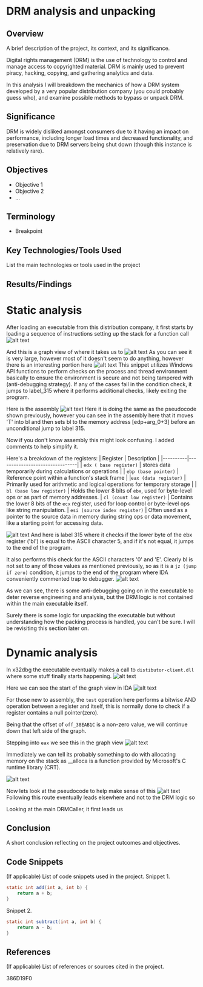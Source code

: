 # DRM analysis and unpacking


## Overview
A brief description of the project, its context, and its significance.

Digital rights management (DRM) is the use of technology to control and manage access to copyrighted material. 
DRM is mainly used to prevent piracy, hacking, copying, and gathering analytics and data. 

In this analysis I will breakdown the mechanics of how a DRM system developed by a very popular distribution company (you could probably guess who), and examine possible methods to bypass or unpack DRM. 
## Significance 
DRM is widely disliked amongst consumers due to it having an impact on performance, including longer load times and decreased functionality, and preservation due to DRM servers being shut down (though this instance is relatively rare). 

## Objectives
- Objective 1
- Objective 2
- ...

## Terminology
- Breakpoint


## Key Technologies/Tools Used
List the main technologies or tools used in the project


## Results/Findings

# Static analysis
After loading an executable from this distribution company, it first starts by loading a sequence of instructions setting up the stack for a function call
![alt text](image-1.png)

And this is a graph view of where it takes us to
![alt text](image.png)
As you can see it is very large, however most of it doesn't seem to do anything, however there is an interesting portion here
![alt text](image-2.png)
This snippet utilizes Windows API functions to perform checks on the process and thread environment basically to ensure the environment is secure and not being tampered with (anti-debugging strategy). If any of the cases fail in the condition check, it jumps to label_315 where it performs additional checks, likely exiting the program. 

Here is the assembly
![alt text](image-5.png)
Here it is doing the same as the pseudocode shown previously, however you can see in the assembly here that it moves 'T' into bl and then sets bl to the memory address [edp+arg_0+3] before an unconditional jump to label 315.

Now if you don't know assembly this might look confusing. I added comments to help simplify it.

Here's a breakdown of the registers:
| Register | Description                    |
|----------|--------------------------------|
| `edx ( base register)`    | stores data temporarily during calculations or operations |
| `ebp (base pointer)`    | Reference point within a function's stack frame |
|`eax (data register)`     | Primarily used for arithmetic and logical operations for temporary storage |
| `bl (base low register)`     | Holds the lower 8 bits of `ebx`, used for byte-level ops or as part of memory addresses. 
| `cl (count low register)`    | Contains the lower 8 bits of the `ecx` register, used for loop control or byte-level ops like string manipulation.
| `esi (source index register)`    | Often used as a pointer to the source data in memory during string ops or data movement, like a starting point for accessing data. 


![alt text](image-3.png)
And here is label 315 where it checks if the lower byte of the ebx register ('bl') is equal to the ASCII character 5, and if it's not equal, it jumps to the end of the program.

 It also performs this check for the ASCII characters '0' and 'E'. Clearly bl is not set to any of those values as mentioned previously, so as it is a `jz (jump if zero)` condition, it jumps to the end of the program where IDA conveniently commented trap to debugger. 
 ![alt text](image-6.png)

As we can see, there is some anti-debugging going on in the executable to deter reverse engineering and analysis, but the DRM logic is not contained within the main executable itself. 

Surely there is some logic for unpacking the executable but without understanding how the packing process is handled, you can't be sure. I will be revisiting this section later on.

# Dynamic analysis
In x32dbg the executable eventually makes a call to `distibutor-client.dll` where some stuff finally starts happening. 
![alt text](image-11.png)


Here we can see the start of the graph view in IDA
![alt text](image-9.png)

For those new to assembly, the `test` operation here performs a bitwise AND operation between a register and itself, this is normally done to check if a register contains a null pointer(zero).

Being that the offset of `off_38EAB1C` is a non-zero value, we will continue down that left side of the graph. 

Stepping into `eax` we see this in the graph view
![alt text](image-10.png)

Immediately we can tell its probably something to do with allocating memory on the stack as __alloca is a function provided by Microsoft's C runtime library (CRT). 

![alt text](image-12.png)

Now lets look at the pseudocode to help make sense of this
![alt text](image-13.png)
Following this route eventually leads elsewhere and not to the DRM logic so 








Looking at the main DRMCaller, it first leads us 
## Conclusion
A short conclusion reflecting on the project outcomes and objectives.

## Code Snippets
(If applicable) List of code snippets used in the project.
Snippet 1.
```java
static int add(int a, int b) {
    return a + b;
}
```
Snippet 2.
```java
static int subtract(int a, int b) {
    return a - b;
}
```

## References
(If applicable) List of references or sources cited in the project.

386D19F0